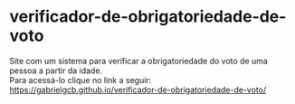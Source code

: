 # verificador-de-obrigatoriedade-de-voto

Site com um sistema para verificar a obrigatoriedade do voto de uma pessoa a partir da idade. <br>
Para acessá-lo clique no link a seguir: https://gabrielgcb.github.io/verificador-de-obrigatoriedade-de-voto/
